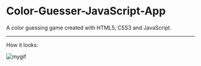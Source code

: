 # Color-Guesser-JavaScript-App
A color guessing game created with HTML5, CSS3 and JavaScript.

______________

How it looks: 

![mygif](https://media.giphy.com/media/mCJhLYXE7NBoCZuUEn/giphy.gif)


